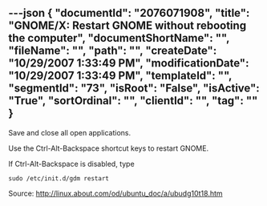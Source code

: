 ---json
{
  "documentId": "2076071908",
  "title": "GNOME/X: Restart GNOME without rebooting the computer",
  "documentShortName": "",
  "fileName": "",
  "path": "",
  "createDate": "10/29/2007 1:33:49 PM",
  "modificationDate": "10/29/2007 1:33:49 PM",
  "templateId": "",
  "segmentId": "73",
  "isRoot": "False",
  "isActive": "True",
  "sortOrdinal": "",
  "clientId": "",
  "tag": ""
}
---

Save and close all open applications.

Use the Ctrl-Alt-Backspace shortcut keys to restart GNOME.

If Ctrl-Alt-Backspace is disabled, type

    sudo /etc/init.d/gdm restart

Source: http://linux.about.com/od/ubuntu_doc/a/ubudg10t18.htm
